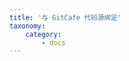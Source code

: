 ```yaml
---
title: '与 GitCafe 代码源绑定'
taxonomy:
    category:
        - docs
---
```


<!-- 
GitCafe 的简单介绍

GitCafe 绑定流程的介绍和截图

-->